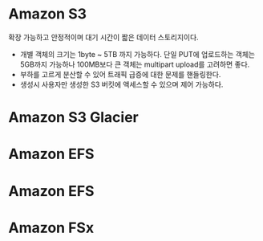 # Amazon S3
확장 가능하고 안정적이며 대기 시간이 짧은 데이터 스토리지이다.

- 개별 객체의 크기는 1byte ~ 5TB 까지 가능하다. 단일 PUT에 업로드하는 객체는 5GB까지 가능하나 100MB보다 큰 객체는 multipart upload를 고려하면 좋다.
- 부하를 고르게 분산할 수 있어 트래픽 급증에 대한 문제를 핸들링한다.
- 생성시 사용자만 생성한 S3 버킷에 액세스할 수 있으며 제어 가능하다.

# Amazon S3 Glacier

# Amazon EFS

# Amazon EFS

# Amazon FSx
